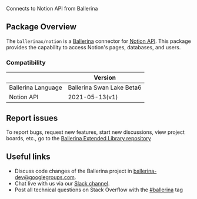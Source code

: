 
Connects to Notion API from Ballerina

## Package Overview
The `ballerinax/notion` is a [Ballerina](https://ballerina.io/) connector for [Notion API](https://developers.notion.com/reference/intro).
This package provides the capability to access Notion's pages, databases, and users.

### Compatibility
|                      | Version                    |
|----------------------|----------------------------|
| Ballerina Language   | Ballerina Swan Lake Beta6  |
| Notion API           | 2021-05-13(v1)             |

## Report issues
To report bugs, request new features, start new discussions, view project boards, etc., go to the [Ballerina Extended Library repository](https://github.com/ballerina-platform/ballerina-extended-library)

## Useful links
- Discuss code changes of the Ballerina project in [ballerina-dev@googlegroups.com](mailto:ballerina-dev@googlegroups.com).
- Chat live with us via our [Slack channel](https://ballerina.io/community/slack/).
- Post all technical questions on Stack Overflow with the [#ballerina](https://stackoverflow.com/questions/tagged/ballerina) tag
